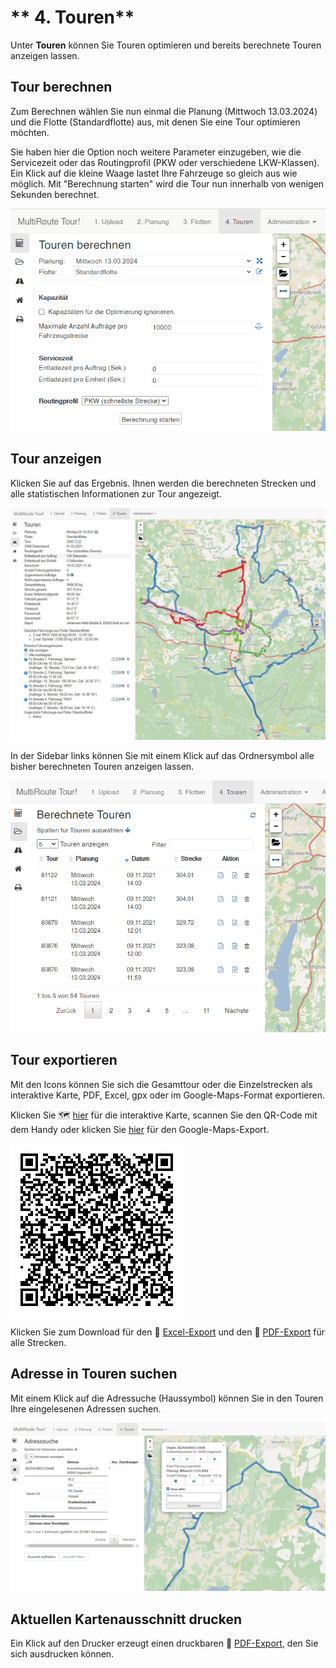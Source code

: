 # ** 4. Touren**

Unter **Touren** können Sie Touren optimieren und bereits berechnete Touren anzeigen lassen. 

## Tour berechnen

Zum Berechnen wählen Sie nun einmal die Planung (Mittwoch 13.03.2024) und die Flotte (Standardflotte) aus, mit denen Sie eine Tour optimieren möchten. 

Sie haben hier die Option noch weitere Parameter einzugeben, wie die Servicezeit oder das Routingprofil (PKW oder verschiedene LKW-Klassen). Ein Klick auf die kleine Waage lastet Ihre Fahrzeuge so gleich aus wie möglich. Mit "Berechnung starten" wird die Tour nun innerhalb von wenigen Sekunden berechnet.

![Touren berechnen](assets/touren_berechnen.png "Touren berechnen")

## Tour anzeigen

Klicken Sie auf das Ergebnis. Ihnen werden die berechneten Strecken und alle statistischen Informationen zur Tour angezeigt. 

![!](assets/strecken_v1.jpg)

In der Sidebar links können Sie mit einem Klick auf das Ordnersymbol alle bisher berechneten Touren anzeigen lassen.

![!](assets/berechnete_Touren.png)

## Tour exportieren

Mit den Icons können Sie sich die Gesamttour oder die Einzelstrecken als interaktive Karte, PDF, Excel, gpx oder im Google-Maps-Format exportieren.

Klicken Sie 🗺️ [hier](https://tour.multiroute.de/klick_tour?token=9C278CAECFE8C38CC7D82C26FADDFE0680100C06D22D0401A0BA9BCC118CF3552893F1FBD92AF3F89846B5AD707C30477CE9A167C20315962CAF98022ECD3AEE) für die interaktive Karte, scannen Sie den QR-Code mit dem Handy oder klicken Sie [hier](https://tour.multiroute.de/google_maps?token=9C278CAECFE8C38CC7D82C26FADDFE06659BB20461FDD7F6FDADD0373EECC1E87CCFD70D623E7217E44031895C591BF37C23BA6F74AB8B5479DCBD45ACC4E58B) für den Google-Maps-Export. 

![!](assets/clickmap.gif)

Klicken Sie zum Download für den 💾 [Excel-Export](../assets/downloads/Tourexport.xlsx) und den 💾 [PDF-Export](../assets/downloads/Tourexport.pdf) für alle Strecken.

## Adresse in Touren suchen 

Mit einem Klick auf die Adressuche (Haussymbol) können Sie in den Touren Ihre eingelesenen Adressen suchen. 

![!](assets/Adresssuche_Touren.png)

## Aktuellen Kartenausschnitt drucken

Ein Klick auf den Drucker erzeugt einen druckbaren 💾 [PDF-Export](../assets/downloads/Kartendruck.pdf), den Sie sich ausdrucken können.
